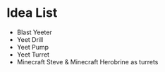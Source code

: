# Idea List

- Blast Yeeter
- Yeet Drill
- Yeet Pump
- Yeet Turret
- Minecraft Steve & Minecraft Herobrine as turrets

